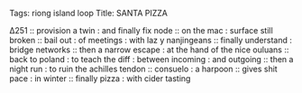 Tags: riong island loop
Title: SANTA PIZZA
  
∆251 :: provision a twin : and finally fix node :: on the mac : surface still broken :: bail out : of meetings : with laz y nanjingeans :: finally understand : bridge networks :: then a narrow escape : at the hand of the nice ouluans :: back to poland : to teach the diff : between incoming : and outgoing :: then a night run : to ruin the achilles tendon :: consuelo : a harpoon :: gives shit pace : in winter :: finally pizza : with cider tasting